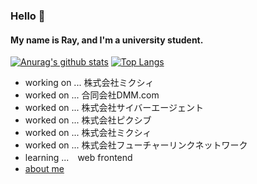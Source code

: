 ### Hello 👋
#### My name is Ray, and I'm a university student.

[![Anurag's github stats](https://github-readme-stats.vercel.app/api?username=cut0&show_icons=true&theme=shades-of-purple&count_private=true)](https://github.com/cut0)
[![Top Langs](https://github-readme-stats.vercel.app/api/top-langs/?username=cut0&theme=shades-of-purple&layout=compact)](https://github.com/cut0)

- working on ... 株式会社ミクシィ
- worked on ... 合同会社DMM.com
- worked on ... 株式会社サイバーエージェント
- worked on ... 株式会社ピクシブ
- worked on ... 株式会社ミクシィ
- worked on ... 株式会社フューチャーリンクネットワーク
- learning ...　web frontend
- [about me](https://portfolio-ray.web.app/)
